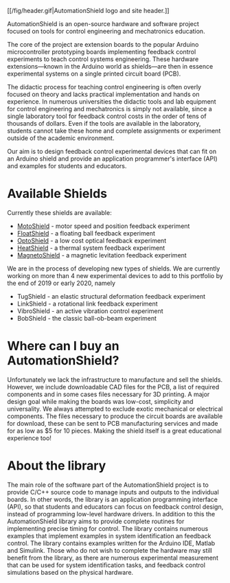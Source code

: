 [[/fig/header.gif|AutomationShield logo and site header.]]

AutomationShield is an open-source hardware and software project focused on tools for control engineering and mechatronics education.

The core of the project are extension boards to the popular Arduino microcontroller prototyping boards implementing feedback control experiments to teach control systems engineering. These hardware extensions—known in the Arduino world as shields—are then in essence experimental systems on a single printed circuit board (PCB). 

The didactic process for teaching control engineering is often overly focused on theory and lacks practical implementation and hands on experience. In numerous universities the didactic tools and lab equipment for control engineering and mechatronics is simply not available, since a single laboratory tool for feedback control costs in the order of tens of thousands of dollars. Even if the tools are available in the laboratory, students cannot take these home and complete assignments or experiment outside of the academic environment.

Our aim is to design feedback control experimental devices that can fit on an Arduino shield and provide an application programmer's interface (API) and examples for students and educators.

# Available Shields
Currently these shields are available:
* [MotoShield](https://github.com/gergelytakacs/AutomationShield/wiki/MotoShield) - motor speed and position feedback experiment
* [FloatShield](https://github.com/gergelytakacs/AutomationShield/wiki/FloatShield) - a floating ball feedback experiment
* [OptoShield](https://github.com/gergelytakacs/AutomationShield/wiki/OptoShield) - a low cost optical feedback experiment
* [HeatShield](https://github.com/gergelytakacs/AutomationShield/wiki/HeatShield)  - a thermal system feedback experiment
* [MagnetoShield](https://github.com/gergelytakacs/AutomationShield/wiki/MagnetoShield)  - a magnetic levitation feedback  experiment

We are in the process of developing new types of shields. We are currently working on more than 4 new experimental devices to add to this portfolio by the end of 2019 or early 2020, namely
* TugShield - an elastic structural deformation feedback experiment
* LinkShield - a rotational link feedback experiment
* VibroShield - an active vibration control experiment
* BobShield - the classic ball-ob-beam experiment

# Where can I buy an AutomationShield?

Unfortunately we lack the infrastructure to manufacture and sell the shields. However, we include downloadable CAD files for the PCB, a list of required components and in some cases files necessary for 3D printing. A major design goal while making the boards was low-cost, simplicity and universality. We always attempted to exclude exotic mechanical or electrical components. The files necessary to produce the circuit boards are available for download, these can be sent to PCB manufacturing services and made for as low as $5 for 10 pieces. Making the shield itself is a great educational experience too!

# About the library

The main role of the software part of the AutomationShield project is to provide C/C++ source code to manage inputs and outputs to the individual boards. In other words, the library is an application programming interface (API), so that students and educators can focus on feedback control design, instead of programming low-level hardware drivers. In addition to this the AutomationShield library aims to provide complete routines for implementing precise timing for control. The library contains numerous examples that implement examples in system identification an feedback control. The library contains examples written for the Arduino IDE, Matlab and Simulink. Those who do not wish to complete the hardware may still benefit from the library, as there are numerous experimental measurement that can be used for system identification tasks, and feedback control simulations based on the physical hardware.